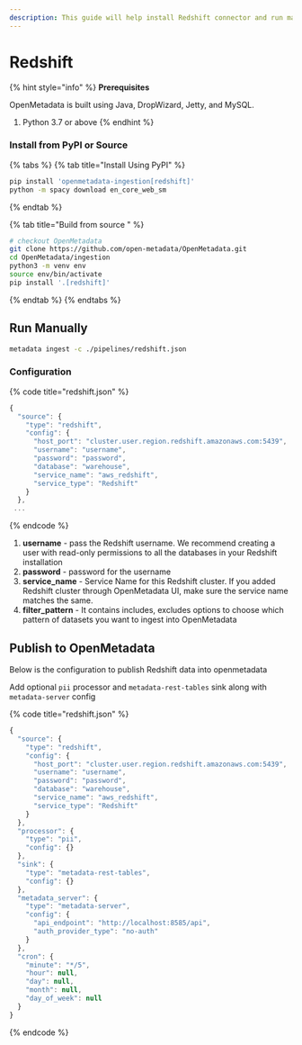 ```yaml
---
description: This guide will help install Redshift connector and run manually
---
```


# Redshift

{% hint style="info" %}
**Prerequisites**

OpenMetadata is built using Java, DropWizard, Jetty, and MySQL.

1. Python 3.7 or above
{% endhint %}

### Install from PyPI or Source

{% tabs %}
{% tab title="Install Using PyPI" %}
```bash
pip install 'openmetadata-ingestion[redshift]'
python -m spacy download en_core_web_sm
```
{% endtab %}

{% tab title="Build from source " %}
```bash
# checkout OpenMetadata
git clone https://github.com/open-metadata/OpenMetadata.git
cd OpenMetadata/ingestion
python3 -m venv env
source env/bin/activate
pip install '.[redshift]'
```
{% endtab %}
{% endtabs %}

## Run Manually

```bash
metadata ingest -c ./pipelines/redshift.json
```

### Configuration

{% code title="redshift.json" %}
```javascript
{
  "source": {
    "type": "redshift",
    "config": {
      "host_port": "cluster.user.region.redshift.amazonaws.com:5439",
      "username": "username",
      "password": "password",
      "database": "warehouse",
      "service_name": "aws_redshift",
      "service_type": "Redshift"
    }
  },
 ...
```
{% endcode %}

1. **username** - pass the Redshift username. We recommend creating a user with read-only permissions to all the databases in your Redshift installation
2. **password** - password for the username
3. **service\_name** - Service Name for this Redshift cluster. If you added Redshift cluster through OpenMetadata UI, make sure the service name matches the same.
4. **filter\_pattern** - It contains includes, excludes options to choose which pattern of datasets you want to ingest into OpenMetadata

## Publish to OpenMetadata

Below is the configuration to publish Redshift data into openmetadata

Add optional `pii` processor and `metadata-rest-tables` sink along with `metadata-server` config

{% code title="redshift.json" %}
```javascript
{
  "source": {
    "type": "redshift",
    "config": {
      "host_port": "cluster.user.region.redshift.amazonaws.com:5439",
      "username": "username",
      "password": "password",
      "database": "warehouse",
      "service_name": "aws_redshift",
      "service_type": "Redshift"
    }
  },
  "processor": {
    "type": "pii",
    "config": {}
  },
  "sink": {
    "type": "metadata-rest-tables",
    "config": {}
  },
  "metadata_server": {
    "type": "metadata-server",
    "config": {
      "api_endpoint": "http://localhost:8585/api",
      "auth_provider_type": "no-auth"
    }
  },
  "cron": {
    "minute": "*/5",
    "hour": null,
    "day": null,
    "month": null,
    "day_of_week": null
  }
}

```
{% endcode %}


